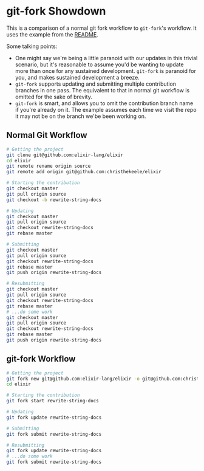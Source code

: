git-fork Showdown
=================

This is a comparison of a normal git fork workflow to `git-fork`'s workflow. It uses the example from the [README](README.md#usage).

Some talking points:

- One might say we're being a little paranoid with our updates in this trivial scenario, but it's reasonable to assume you'd be wanting to update more than once for any sustained development. `git-fork` is paranoid for you, and makes sustained development a breeze.
- `git-fork` supports updating and submitting multiple contribution branches in one pass. The equivalent to that in normal git workflow is omitted for the sake of brevity.
- `git-fork` is smart, and allows you to omit the contribution branch name if you're already on it. The example assumes each time we visit the repo it may not be on the branch we'be been working on.

Normal Git Workflow
-------------------

```bash
# Getting the project
git clone git@github.com:elixir-lang/elixir
cd elixir
git remote rename origin source
git remote add origin git@github.com:christhekeele/elixir

# Starting the contribution
git checkout master
git pull origin source
git checkout -b rewrite-string-docs

# Updating
git checkout master
git pull origin source
git checkout rewrite-string-docs
git rebase master

# Submitting
git checkout master
git pull origin source
git checkout rewrite-string-docs
git rebase master
git push origin rewrite-string-docs

# Resubmitting
git checkout master
git pull origin source
git checkout rewrite-string-docs
git rebase master
# ...do some work
git checkout master
git pull origin source
git checkout rewrite-string-docs
git rebase master
git push origin rewrite-string-docs
```

git-fork Workflow
-----------------

```bash
# Getting the project
git fork new git@github.com:elixir-lang/elixir -o git@github.com:christhekeele/elixir
cd elixir

# Starting the contribution
git fork start rewrite-string-docs

# Updating
git fork update rewrite-string-docs

# Submitting
git fork submit rewrite-string-docs

# Resubmitting
git fork update rewrite-string-docs
# ...do some work
git fork submit rewrite-string-docs
```

